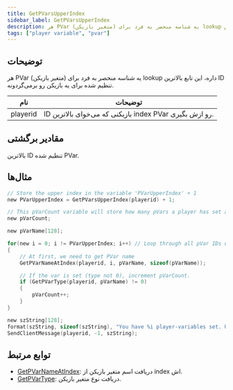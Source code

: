 ```yaml
---
title: GetPVarsUpperIndex
sidebar_label: GetPVarsUpperIndex
description: هر PVar (متغیر بازیکن) یه شناسه منحصر به فرد برای lookup داره، این تابع بالاترین ID تنظیم شده برای یه بازیکن رو برمی‌گردونه.
tags: ["player variable", "pvar"]
---
```


## توضیحات

هر PVar (متغیر بازیکن) یه شناسه منحصر به فرد برای lookup داره، این تابع بالاترین ID تنظیم شده برای یه بازیکن رو برمی‌گردونه.

| نام     | توضیحات                                          |
| -------- | ---------------------------------------------------- |
| playerid | ID بازیکنی که می‌خوای بالاترین index PVar رو ازش بگیری. |

## مقادیر برگشتی

بالاترین ID تنظیم شده PVar.

## مثال‌ها

```c
// Store the upper index in the variable 'PVarUpperIndex' + 1
new PVarUpperIndex = GetPVarsUpperIndex(playerid) + 1;

// This pVarCount variable will store how many pVars a player has set as we count them.
new pVarCount;

new pVarName[128];

for(new i = 0; i != PVarUpperIndex; i++) // Loop through all pVar IDs under the upper index
{
    // At first, we need to get PVar name
    GetPVarNameAtIndex(playerid, i, pVarName, sizeof(pVarName));

    // If the var is set (type not 0), increment pVarCount.
    if (GetPVarType(playerid, pVarName) != 0)
    {
        pVarCount++;
    }
}

new szString[128];
format(szString, sizeof(szString), "You have %i player-variables set. Upper index (highest ID): %i.", pVarCount, PVarUpperIndex-1);
SendClientMessage(playerid, -1, szString);
```

## توابع مرتبط

- [GetPVarNameAtIndex](GetPVarNameAtIndex): دریافت اسم متغیر بازیکن از index اش.
- [GetPVarType](GetPVarType): دریافت نوع متغیر بازیکن.